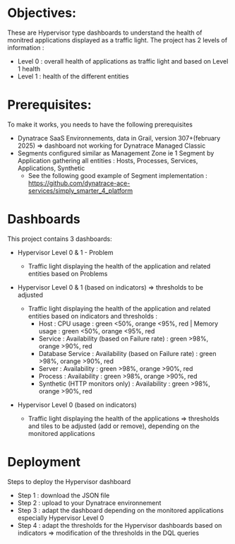 # Objectives:
These are Hypervisor type dashboards to understand the health of monitred applications displayed as a traffic light.
The project has 2 levels of information :
* Level 0 : overall health of applications as traffic light and based on Level 1 health
* Level 1 : health of the different entities

# Prerequisites:
To make it works, you needs to have the following prerequisites
* Dynatrace SaaS Environnements, data in Grail, version 307+(february 2025) => dashboard not working for Dynatrace Managed Classic
* Segments configured similar as Management Zone ie 1 Segment by Application gathering all entities : Hosts, Processes, Services, Applications, Synthetic
  * See the following good example of Segment implementation : https://github.com/dynatrace-ace-services/simply_smarter_4_platform

# Dashboards
This project contains 3 dashboards:
* Hypervisor Level 0 & 1 - Problem
  * Traffic light displaying the health of the application and related entities based on Problems
 
* Hypervisor Level 0 & 1 (based on indicators) => thresholds to be adjusted 
  * Traffic light displaying the health of the application and related entities based on indicators and thresholds :
    * Host : CPU usage : green <50%, orange <95%, red | Memory usage : green <50%, orange <95%, red 
    * Service : Availability (based on Failure rate) : green >98%, orange >90%, red
    * Database Service : Availability (based on Failure rate) : green >98%, orange >90%, red
    * Server : Availability : green >98%, orange >90%, red
    * Process : Availability : green >98%, orange >90%, red
    * Synthetic (HTTP monitors only) : Availability : green >98%, orange >90%, red
* Hypervisor Level 0 (based on indicators)
  * Traffic light displaying the health of the applications => thresholds and tiles to be adjusted (add or remove), depending on the monitored applications

# Deployment
Steps to deploy the Hypervisor dashboard
* Step 1 : download the JSON file
* Step 2 : upload to your Dynatrace environnement
* Step 3 : adapt the dashboard depending on the monitored applications especially Hypervisor Level 0
* Step 4 : adapt the thresholds for the Hypervisor dashboards based on indicators => modification of the thresholds in the DQL queries
